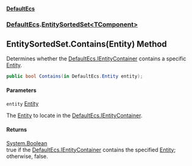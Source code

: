 #### [DefaultEcs](DefaultEcs.md 'DefaultEcs')
### [DefaultEcs](DefaultEcs.md#DefaultEcs 'DefaultEcs').[EntitySortedSet&lt;TComponent&gt;](EntitySortedSet_TComponent_.md 'DefaultEcs.EntitySortedSet<TComponent>')

## EntitySortedSet<TComponent>.Contains(Entity) Method

Determines whether the [DefaultEcs.IEntityContainer](https://docs.microsoft.com/en-us/dotnet/api/DefaultEcs.IEntityContainer 'DefaultEcs.IEntityContainer') contains a specific [Entity](Entity.md 'DefaultEcs.Entity').

```csharp
public bool Contains(in DefaultEcs.Entity entity);
```
#### Parameters

<a name='DefaultEcs.EntitySortedSet_TComponent_.Contains(DefaultEcs.Entity).entity'></a>

`entity` [Entity](Entity.md 'DefaultEcs.Entity')

The [Entity](Entity.md 'DefaultEcs.Entity') to locate in the [DefaultEcs.IEntityContainer](https://docs.microsoft.com/en-us/dotnet/api/DefaultEcs.IEntityContainer 'DefaultEcs.IEntityContainer').

#### Returns
[System.Boolean](https://docs.microsoft.com/en-us/dotnet/api/System.Boolean 'System.Boolean')  
true if the [DefaultEcs.IEntityContainer](https://docs.microsoft.com/en-us/dotnet/api/DefaultEcs.IEntityContainer 'DefaultEcs.IEntityContainer') contains the specified [Entity](Entity.md 'DefaultEcs.Entity'); otherwise, false.